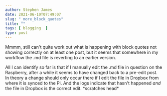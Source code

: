 ```yaml
---
author: Stephen James
date: 2021-06-10T07:49:07
slug: "_more_block_quotes"
title: ""
tags: [ blogging  ]
type: post
---
```

Mmmm, still can't quite work out what is happening with block quotes not showing correctly on at least one post, but it seems that somewhere in my workflow the .md file is reverting to an earlier version. 

All I can identify so far is that if I manually edit the .md file in question on the Raspberry, after a while it seems to have changed back to a pre-edit post. In theory a change should only occur there if I edit the file in Dropbox from where it is synced to the Pi. And the logs indicate that hasn't happened *and* the file in Dropbox is the correct edit. \*scratches head*
